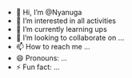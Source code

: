 - 👋 Hi, I’m @Nyanuga
- 👀 I’m interested in all activities 
- 🌱 I’m currently learning ups 
- 💞️ I’m looking to collaborate on ...
- 📫 How to reach me ...
- 😄 Pronouns: ...
- ⚡ Fun fact: ...

<!---
Nyanuga/Nyanuga is a ✨ special ✨ repository because its `README.md` (this file) appears on your GitHub profile.
You can click the Preview link to take a look at your changes.
--->

